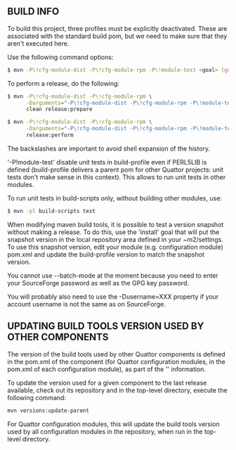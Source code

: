 BUILD INFO
----------

To build this project, three profiles must be explicitly deactivated.
These are associated with the standard build pom, but we need to make
sure that they aren't executed here.  

Use the following command options:

```bash
$ mvn -P\!cfg-module-dist -P\!cfg-module-rpm -P\!module-test <goal> [goal...]
```

To perform a release, do the following:

```bash
$ mvn -P\!cfg-module-dist -P\!cfg-module-rpm \
      -Darguments="-P\!cfg-module-dist -P\!cfg-module-rpm -P\!module-test" \
      clean release:prepare

$ mvn -P\!cfg-module-dist -P\!cfg-module-rpm \
      -Darguments="-P\!cfg-module-dist -P\!cfg-module-rpm -P\!module-test" \
      release:perform
```

The backslashes are important to avoid shell expansion of the history.

'-P!module-test' disable unit tests in build-profile even if PERL5LIB is defined
(build-profile delivers a parent pom for other Quattor projects: unit tests
don't make sense in this context). This allows to run unit tests in other modules.

To run unit tests in build-scripts only, without building other modules, use:

```bash
$ mvn -pl build-scripts test
```

When modifying maven build tools, it is possible to test a version snapshot without
making a release. To do this, use the 'install' goal that will put the snapshot
version in the local repository area defined in your ~m2/settings. To use this
snapshot version, edit your module (e.g. configuration module) pom.xml and
update the build-profile version to match the snapshot version.

You cannot use --batch-mode at the moment because you need to enter
your SourceForge password as well as the GPG key password.

You will probably also need to use the -Dusername=XXX property if your
account username is not the same as on SourceForge.


UPDATING BUILD TOOLS VERSION USED BY OTHER COMPONENTS
-----------------------------------------------------

The version of the build tools used by other Quattor components is defined in the
pom.xml of the component (for Quattor configuration modules, in the pom.xml of
each configuration module), as part of the '<parent>' information.

To update the version used for a given component to the last release available, 
check out its repository and in the top-level directory, execute the following 
command:

```bash
mvn versions:update-parent
```

For Quattor configuration modules, this will update the build tools version used
by all configuration modules in the repository, when run in the top-level directory.



